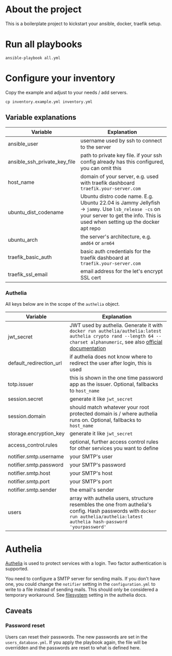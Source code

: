 # About the project

This is a boilerplate project to kickstart your ansible, docker, traefik setup.

# Run all playbooks

```shell
ansible-playbook all.yml
```

# Configure your inventory

Copy the example and adjust to your needs / add servers.

```shell
cp inventory.example.yml inventory.yml
```

## Variable explanations

| Variable                     | Explanation                                                                                                                                                                      |
|------------------------------|----------------------------------------------------------------------------------------------------------------------------------------------------------------------------------|
| ansible_user                 | username used by ssh to connect to the server                                                                                                                                    |
| ansible_ssh_private_key_file | path to private key file. if your ssh config already has this configured, you can omit this                                                                                      |
| host_name                    | domain of your server, e.g. used with traefik dashboard `traefik.your-server.com`                                                                                                |
| ubuntu_dist_codename         | Ubuntu distro code name. E.g. Ubuntu 22.04 is Jammy Jellyfish -> `jammy`. Use `lsb_release -cs` on your server to get the info. This is used when setting up the docker apt repo |
| ubuntu_arch                  | the server's architecture, e.g. `amd64` or `arm64`                                                                                                                               |
| traefik_basic_auth           | basic auth credentials for the traefik dashboard at `traefik.your-server.com`                                                                                                    |
| traefik_ssl_email            | email address for the let's encrypt SSL cert                                                                                                                                     |

### Authelia

All keys below are in the scope of the `authelia` object.

| Variable                | Explanation                                                                                                                                                                                                                                                                          |
|-------------------------|--------------------------------------------------------------------------------------------------------------------------------------------------------------------------------------------------------------------------------------------------------------------------------------|
| jwt_secret              | JWT used by authelia. Generate it with `docker run authelia/authelia:latest authelia crypto rand --length 64 --charset alphanumeric`, see also [official documentation](https://www.authelia.com/reference/guides/generating-secure-values/#generating-a-random-alphanumeric-string) |
| default_redirection_url | if authelia does not know where to redirect the user after login, this is used                                                                                                                                                                                                       |
| totp.issuer             | this is shown in the one time password app as the issuer. Optional, fallbacks to `host_name`                                                                                                                                                                                         |
| session.secret          | generate it like `jwt_secret`                                                                                                                                                                                                                                                        |
| session.domain          | should match whatever your root protected domain is / where authelia runs on. Optional, fallbacks to `host_name`                                                                                                                                                                     |
| storage.encryption_key  | generate it like `jwt_secret`                                                                                                                                                                                                                                                        |
| access_control.rules    | optional, further access control rules for other services you want to define                                                                                                                                                                                                         |
| notifier.smtp.username  | your SMTP's user                                                                                                                                                                                                                                                                     |
| notifier.smtp.password  | your SMTP's password                                                                                                                                                                                                                                                                 |
| notifier.smtp.host      | your SMTP's host                                                                                                                                                                                                                                                                     |
| notifier.smtp.port      | your SMTP's port                                                                                                                                                                                                                                                                     |
| notifier.smtp.sender    | the email's sender                                                                                                                                                                                                                                                                   |
| users                   | array with authelia users, structure resembles the one from authelia's config. Hash passwords with `docker run authelia/authelia:latest authelia hash-password 'yourpassword'`                                                                                                       |

# Authelia

[Authelia](https://www.authelia.com/) is used to protect services with a login. Two factor authentication is supported.

You need to configure a SMTP server for sending mails. If you don't have one, you could change the `notifier` setting in the `configuration.yml` to write to a file instead of sending mails. This should only be considered a temporary workaround. See [filesystem](https://www.authelia.com/configuration/notifications/introduction/#filesystem) setting in the authelia docs.

## Caveats

### Password reset

Users can reset their passwords. The new passwords are set in the `users_database.yml`. If you apply the playbook again, the file will be overridden and the passwords are reset to what is defined here.
